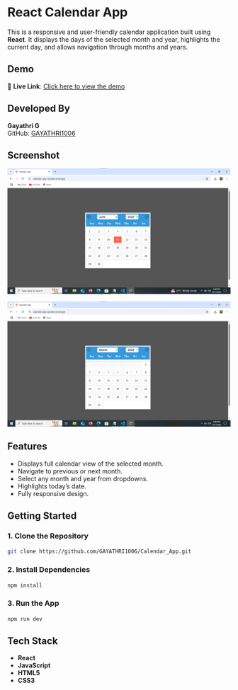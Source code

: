 # React Calendar App

This is a responsive and user-friendly calendar application built using **React**. It displays the days of the selected month and year, highlights the current day, and allows navigation through months and years.

## Demo

 🔗 **Live Link**: [Click here to view the demo](https://calendar-app-sample.vercel.app/)

## Developed By
**Gayathri G**  
GitHub: [GAYATHRI1006](https://github.com/GAYATHRI1006)

## Screenshot

![Calendar App Screenshot](calendar1.png)

![Calendar App Screenshot](calendar2.png)

## Features

- Displays full calendar view of the selected month.
- Navigate to previous or next month.
- Select any month and year from dropdowns.
- Highlights today’s date.
- Fully responsive design.

## Getting Started

### 1. Clone the Repository

```bash
git clone https://github.com/GAYATHRI1006/Calendar_App.git
```

### 2. Install Dependencies

```bash
npm install
```

### 3. Run the App

```bash
npm run dev
```
## Tech Stack

- **React**  
- **JavaScript**  
- **HTML5**  
- **CSS3**
